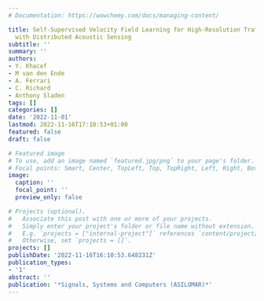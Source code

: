 ```yaml
---
# Documentation: https://wowchemy.com/docs/managing-content/

title: Self-Supervised Velocity Field Learning for High-Resolution Traffic Monitoring
  with Distributed Acoustic Sensing
subtitle: ''
summary: ''
authors:
- Y. Khacef
- M van den Ende
- A. Ferrari
- C. Richard
- Anthony Sladen
tags: []
categories: []
date: '2022-11-01'
lastmod: 2022-11-16T17:10:53+01:00
featured: false
draft: false

# Featured image
# To use, add an image named `featured.jpg/png` to your page's folder.
# Focal points: Smart, Center, TopLeft, Top, TopRight, Left, Right, BottomLeft, Bottom, BottomRight.
image:
  caption: ''
  focal_point: ''
  preview_only: false

# Projects (optional).
#   Associate this post with one or more of your projects.
#   Simply enter your project's folder or file name without extension.
#   E.g. `projects = ["internal-project"]` references `content/project/deep-learning/index.md`.
#   Otherwise, set `projects = []`.
projects: []
publishDate: '2022-11-16T16:10:53.648231Z'
publication_types:
- '1'
abstract: ''
publication: '*Signals, Systems and Computers (ASILOMAR)*'
---
```


